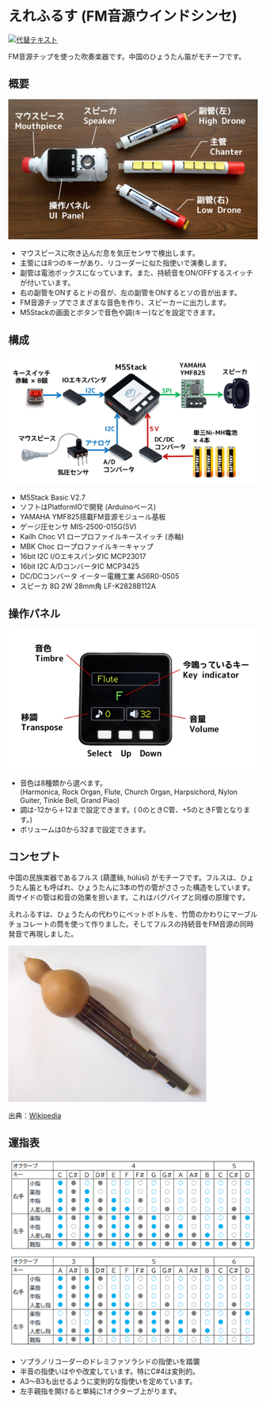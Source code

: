 # えれふるす (FM音源ウインドシンセ)
[![代替テキスト](https://img.youtube.com/vi/nw4zOiLLuTk/0.jpg)](https://www.youtube.com/watch?v=nw4zOiLLuTk)

FM音源チップを使った吹奏楽器です。中国のひょうたん笛がモチーフです。  
<!-- A wind synthesizer inspired by the Chinese gourd flute. -->

## 概要

<img src="image/EleHulusi_2.jpg" width="512">

- マウスピースに吹き込んだ息を気圧センサで検出します。
- 主管には8つのキーがあり、リコーダーに似た指使いで演奏します。
- 副管は電池ボックスになっています。また、持続音をON/OFFするスイッチが付いています。
- 右の副管をONするとドの音が、左の副管をONするとソの音が出ます。
- FM音源チップでさまざまな音色を作り、スピーカーに出力します。
- M5Stackの画面とボタンで音色や調(キー)などを設定できます。

<!--
The air pressure sensor detects The breath blown into the mouthpiece. The center pipe has keys to play a melody. Outer pipes have battery boxes and switches that turn on/off the sustained sounds. The FM synthesizer generates various timbres and outputs them to the speaker.
-->

## 構成
<img src="image/overview.png" width="640">

- M5Stack Basic V2.7
- ソフトはPlatformIOで開発 (Arduinoベース)
- YAMAHA YMF825搭載FM音源モジュール基板
- ゲージ圧センサ MIS-2500-015G(5V) 
- Kailh Choc V1 ロープロファイルキースイッチ (赤軸)
- MBK Choc ロープロファイルキーキャップ
- 16bit I2C I/OエキスパンダIC MCP23017
- 16bit I2C A/DコンバータIC MCP3425
- DC/DCコンバータ イーター電機工業 AS6R0-0505 <!-- (入力4.5～9V, 出力:5V/1A) --> 
- スピーカ 8Ω 2W 28mm角 LF-K2828B112A

## 操作パネル
<img src="image/UI.png" width="512">

- 音色は8種類から選べます。<br>(Harmonica, Rock Organ, Flute, Church Organ, Harpsichord, Nylon Guiter, Tinkle Bell, Grand Piao)
- 調は-12から＋12まで設定できます。( 0のときC管、+5のときF管となります。)
- ボリュームは0から32まで設定できます。

## コンセプト
中国の民族楽器であるフルス (葫蘆絲, húlúsī) がモチーフです。フルスは、ひょうたん笛とも呼ばれ、ひょうたんに3本の竹の管がささった構造をしています。両サイドの管は和音の効果を担います。これはバグパイプと同様の原理です。

えれふるすは、ひょうたんの代わりにペットボトルを、竹筒のかわりにマーブルチョコレートの筒を使って作りました。そしてフルスの持続音をFM音源の同時発音で再現しました。

<!--
EleHulusi is inspired by the hulusi, a Chinese traditional instrument that is also known as the gourd flute. The hulusi consists of a gourd bottle and three bamboo pipes. The outer pipes make a harmonic effect. It is the same principle as bagpipes.

EleHulusi is made of a plastic bottle and paper pipes instead of a gourd bottle and bamboo pipes. The polyphonic FM synthesizer reproduces the harmonic effect of the hulusi.
-->

![フルス](image/hulusi.jpg) 

出典：[Wikipedia](https://ja.wikipedia.org/wiki/%E3%81%B2%E3%82%87%E3%81%86%E3%81%9F%E3%82%93%E7%AC%9B)

## 運指表
![構成図](image/finger.png)
- ソプラノリコーダーのドレミファソラシドの指使いを踏襲
- 半音の指使いはやや改変しています。特にC#4は変則的。
- A3～B3も出せるように変則的な指使いを定めています。
- 左手親指を開けると単純に1オクターブ上がります。

